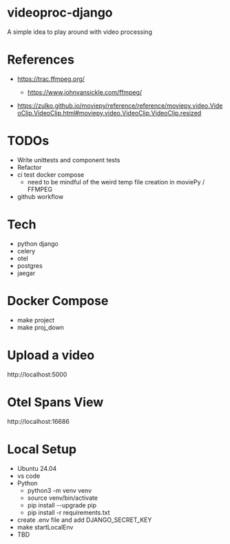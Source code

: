 # videoproc-django

A simple idea to play around with video processing

# References
* https://trac.ffmpeg.org/  
    * https://www.johnvansickle.com/ffmpeg/

* https://zulko.github.io/moviepy/reference/reference/moviepy.video.VideoClip.VideoClip.html#moviepy.video.VideoClip.VideoClip.resized

# TODOs
* Write unittests and component tests
* Refactor
* ci test docker compose
    * need to be mindful of the weird temp file creation in moviePy / FFMPEG
* github workflow

# Tech
* python django
* celery
* otel
* postgres
* jaegar

# Docker Compose 
* make project
* make proj_down

# Upload a video
http://localhost:5000

# Otel Spans View
http://localhost:16686

# Local Setup

* Ubuntu 24.04
* vs code
* Python
    * python3 -m venv venv
    * source venv/bin/activate
    * pip install --upgrade pip
    * pip install -r requirements.txt
* create .env file and add DJANGO_SECRET_KEY
* make startLocalEnv
* TBD


